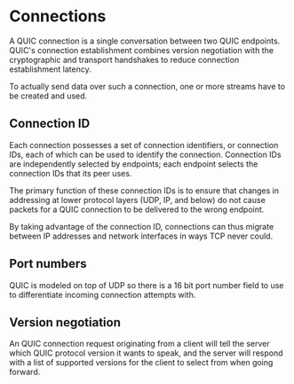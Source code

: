 # Connections

A QUIC connection is a single conversation between two QUIC endpoints. QUIC's
connection establishment combines version negotiation with the cryptographic
and transport handshakes to reduce connection establishment latency.

To actually send data over such a connection, one or more streams have to be
created and used.

## Connection ID

Each connection possesses a set of connection identifiers, or connection IDs,
each of which can be used to identify the connection. Connection IDs are
independently selected by endpoints; each endpoint selects the connection IDs
that its peer uses.

The primary function of these connection IDs is to ensure that changes in
addressing at lower protocol layers (UDP, IP, and below) do not cause packets
for a QUIC connection to be delivered to the wrong endpoint. 

By taking advantage of the connection ID, connections can thus migrate between
IP addresses and network interfaces in ways TCP never could.

## Port numbers

QUIC is modeled on top of UDP so there is a 16 bit port number field to use to
differentiate incoming connection attempts with.

## Version negotiation

An QUIC connection request originating from a client will tell the server
which QUIC protocol version it wants to speak, and the server will respond
with a list of supported versions for the client to select from when going
forward.
